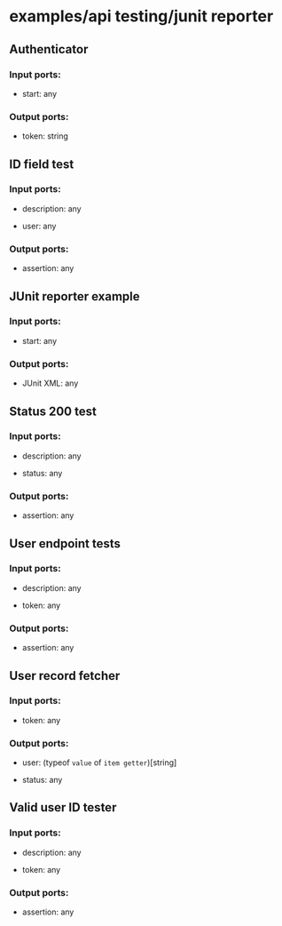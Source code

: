 # examples/api testing/junit reporter

## Authenticator

### Input ports: 
* start: any

### Output ports: 
* token: string



## ID field test

### Input ports: 
* description: any

* user: any

### Output ports: 
* assertion: any



## JUnit reporter example

### Input ports: 
* start: any

### Output ports: 
* JUnit XML: any



## Status 200 test

### Input ports: 
* description: any

* status: any

### Output ports: 
* assertion: any



## User endpoint tests

### Input ports: 
* description: any

* token: any

### Output ports: 
* assertion: any



## User record fetcher

### Input ports: 
* token: any

### Output ports: 
* user: (typeof `value` of `item getter`)[string]

* status: any



## Valid user ID tester

### Input ports: 
* description: any

* token: any

### Output ports: 
* assertion: any

